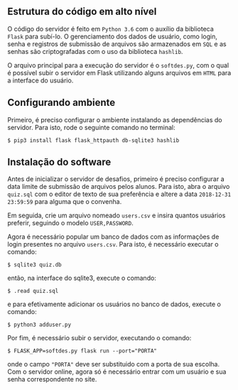 ## Estrutura do código em alto nível

O código do servidor é feito em `Python 3.6` com o auxílio da biblioteca `Flask` para subí-lo. O gerenciamento dos dados de usuário, como login, senha e registros de submissão de arquivos são armazenados em `SQL` e as senhas são criptografadas com o uso da biblioteca `hashlib`. 

O arquivo principal para a execução do servidor é o `softdes.py`, com o qual é possível subir o servidor em Flask utilizando alguns arquivos em `HTML` para a interface do usuário.

## Configurando ambiente

Primeiro, é preciso configurar o ambiente instalando as dependências do servidor. Para isto, rode o seguinte comando no terminal:

```
$ pip3 install flask flask_httpauth db-sqlite3 hashlib
```

## Instalação do software

Antes de inicializar o servidor de desafios, primeiro é preciso configurar a data limite de submissão de arquivos pelos alunos. Para isto, abra o arquivo `quiz.sql` com o editor de texto de sua preferência e altere a data `2018-12-31 23:59:59` para alguma que o convenha. 

Em seguida, crie um arquivo nomeado `users.csv` e insira quantos usuários preferir, seguindo o modelo `USER,PASSWORD`.

Agora é necessário popular um banco de dados com as informações de login presentes no arquivo `users.csv`. Para isto, é necessário executar o comando:

```
$ sqlite3 quiz.db
```
então, na interface do sqlite3, execute o comando:

```
$ .read quiz.sql
```

e para efetivamente adicionar os usuários no banco de dados, execute o comando: 

```
$ python3 adduser.py
```

Por fim, é necessário subir o servidor, executando o comando:

```
$ FLASK_APP=softdes.py flask run --port="PORTA"
```
onde o campo `"PORTA"` deve ser substituido com a porta de sua escolha. Com o servidor online, agora só é necessário entrar com um usuário e sua senha correspondente no site.

